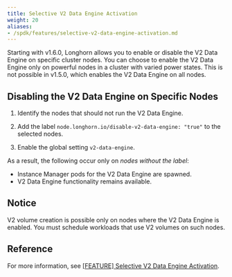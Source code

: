 ```yaml
---
title: Selective V2 Data Engine Activation
weight: 20
aliases:
- /spdk/features/selective-v2-data-engine-activation.md
---
```


Starting with v1.6.0, Longhorn allows you to enable or disable the V2 Data Engine on specific cluster nodes. You can choose to enable the V2 Data Engine only on powerful nodes in a cluster with varied power states. This is not possible in v1.5.0, which enables the V2 Data Engine on all nodes.

## Disabling the V2 Data Engine on Specific Nodes

1. Identify the nodes that should not run the V2 Data Engine.

1. Add the label `node.longhorn.io/disable-v2-data-engine: "true"` to the selected nodes.

1. Enable the global setting `v2-data-engine`.

As a result, the following occur only on *nodes without the label*:
- Instance Manager pods for the V2 Data Engine are spawned.
- V2 Data Engine functionality remains available.

## Notice

V2 volume creation is possible only on nodes where the V2 Data Engine is enabled. You must schedule workloads that use V2 volumes on such nodes.

## Reference

For more information, see [[FEATURE] Selective V2 Data Engine Activation](https://github.com/longhorn/longhorn/issues/7015).
